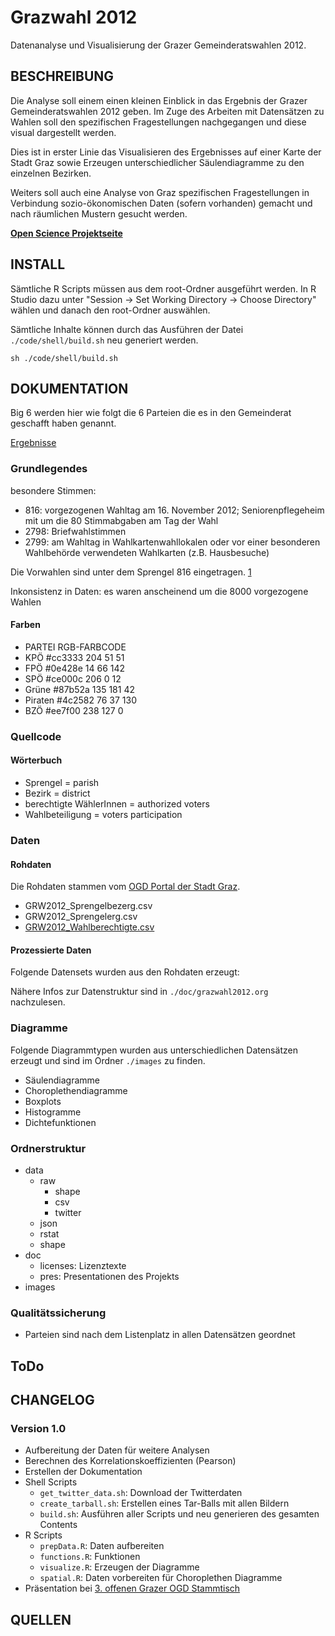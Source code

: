 Grazwahl 2012
=========================

Datenanalyse und Visualisierung der Grazer Gemeinderatswahlen 2012.

## BESCHREIBUNG
Die Analyse soll einem einen kleinen Einblick in das Ergebnis der Grazer Gemeinderatswahlen 2012 geben. Im Zuge des Arbeiten mit Datensätzen zu Wahlen soll den spezifischen Fragestellungen nachgegangen und diese visual dargestellt werden.

Dies ist in erster Linie das Visualisieren des Ergebnisses auf einer Karte der Stadt Graz sowie Erzeugen unterschiedlicher Säulendiagramme zu den einzelnen Bezirken.

Weiters soll auch eine Analyse von Graz spezifischen Fragestellungen in Verbindung sozio-ökonomischen Daten (sofern vorhanden) gemacht und nach räumlichen Mustern gesucht werden.

**[Open Science Projektseite](http://openscience.alpine-geckos.at/projects/grazwahlen-2012/)**

## INSTALL
Sämtliche R Scripts müssen aus dem root-Ordner ausgeführt werden. In R Studio dazu unter "Session -> Set Working Directory -> Choose Directory" wählen und danach den root-Ordner auswählen.

Sämtliche Inhalte können durch das Ausführen der Datei ``./code/shell/build.sh`` neu generiert werden. 
 
```shell
sh ./code/shell/build.sh
```

## DOKUMENTATION
Big 6 werden hier wie folgt die 6 Parteien die es in den Gemeinderat geschafft haben genannt.

[Ergebnisse](http://www.graz.at/cms/ziel/4787925/DE/)

### Grundlegendes
besondere Stimmen:
- 816: vorgezogenen Wahltag am 16. November 2012; Seniorenpflegeheim mit um die 80 Stimmabgaben am Tag der Wahl
- 2798: Briefwahlstimmen 
- 2799: am Wahltag in Wahlkartenwahllokalen oder vor einer besonderen Wahlbehörde verwendeten Wahlkarten (z.B. Hausbesuche)

Die Vorwahlen sind unter dem Sprengel 816 eingetragen. [1]

Inkonsistenz in Daten: es waren anscheinend um die 8000 vorgezogene Wahlen

#### Farben
- PARTEI	RGB-FARBCODE	
- KPÖ 		#cc3333		204  51  51
- FPÖ 		#0e428e		 14  66 142
- SPÖ 		#ce000c		206   0  12
- Grüne 	#87b52a		135 181  42
- Piraten 	#4c2582		 76  37 130
- BZÖ 		#ee7f00		238 127   0

### Quellcode
#### Wörterbuch 
- Sprengel = parish
- Bezirk = district
- berechtigte WählerInnen = authorized voters
- Wahlbeteiligung = voters participation

### Daten
#### Rohdaten
Die Rohdaten stammen vom [OGD Portal der Stadt Graz](http://data.graz.gv.at/).
- GRW2012_Sprengelbezerg.csv
- GRW2012_Sprengelerg.csv
- [GRW2012_Wahlberechtigte.csv](http://data.graz.gv.at/daten/package/wahlberechtigte-personen-gemeinderatswahl-2012)

#### Prozessierte Daten
Folgende Datensets wurden aus den Rohdaten erzeugt:

Nähere Infos zur Datenstruktur sind in ``./doc/grazwahl2012.org`` nachzulesen.

### Diagramme
Folgende Diagrammtypen wurden aus unterschiedlichen Datensätzen erzeugt und sind im Ordner ``./images`` zu finden.
- Säulendiagramme
- Choroplethendiagramme
- Boxplots
- Histogramme
- Dichtefunktionen

### Ordnerstruktur
- data
	- raw
		- shape
		- csv
		- twitter
	- json
	- rstat
	- shape
- doc
	- licenses: Lizenztexte
	- pres: Presentationen des Projekts
- images

### Qualitätssicherung
- Parteien sind nach dem Listenplatz in allen Datensätzen geordnet

## ToDo

## CHANGELOG
### Version 1.0
- Aufbereitung der Daten für weitere Analysen
- Berechnen des Korrelationskoeffizienten (Pearson)
- Erstellen der Dokumentation
- Shell Scripts 
	- ``get_twitter_data.sh``: Download der Twitterdaten
	- ``create_tarball.sh``: Erstellen eines Tar-Balls mit allen Bildern
	- ``build.sh``: Ausführen aller Scripts und neu generieren des gesamten Contents
- R Scripts
	- ``prepData.R``: Daten aufbereiten
	- ``functions.R``: Funktionen
	- ``visualize.R``: Erzeugen der Diagramme
	- ``spatial.R``: Daten vorbereiten für Choroplethen Diagramme
- Präsentation bei [3. offenen Grazer OGD Stammtisch](http://data.graz.gv.at/aktuelles/openness-fuer-die-grazer-stadtverwaltung-dritter-offener-open-government-data-stammtisch)

## QUELLEN
[1]: http://www.graz.at/cms/beitrag/10203278/4829113/
